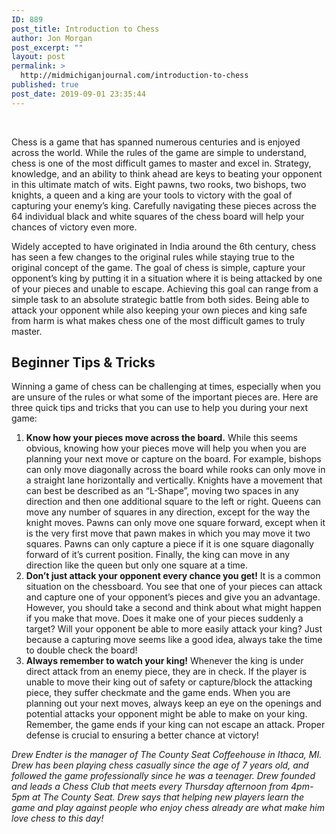 ```yaml
---
ID: 889
post_title: Introduction to Chess
author: Jon Morgan
post_excerpt: ""
layout: post
permalink: >
  http://midmichiganjournal.com/introduction-to-chess
published: true
post_date: 2019-09-01 23:35:44
---
```

&nbsp;

Chess is a game that has spanned numerous centuries and is enjoyed across the world. While the rules of the game are simple to understand, chess is one of the most difficult games to master and excel in. Strategy, knowledge, and an ability to think ahead are keys to beating your opponent in this ultimate match of wits. Eight pawns, two rooks, two bishops, two knights, a queen and a king are your tools to victory with the goal of capturing your enemy’s king. Carefully navigating these pieces across the 64 individual black and white squares of the chess board will help your chances of victory even more.

Widely accepted to have originated in India around the 6th century, chess has seen a few changes to the original rules while staying true to the original concept of the game. The goal of chess is simple, capture your opponent’s king by putting it in a situation where it is being attacked by one of your pieces and unable to escape. Achieving this goal can range from a simple task to an absolute strategic battle from both sides. Being able to attack your opponent while also keeping your own pieces and king safe from harm is what makes chess one of the most difficult games to truly master.
<h2>Beginner Tips &amp; Tricks</h2>
Winning a game of chess can be challenging at times, especially when you are unsure of the rules or what some of the important pieces are. Here are three quick tips and tricks that you can use to help you during your next game:
<ol>
 	<li><b>Know how your pieces move across the board.</b> While this seems obvious, knowing how your pieces move will help you when you are planning your next move or capture on the board. For example, bishops can only move diagonally across the board while rooks can only move in a straight lane horizontally and vertically. Knights have a movement that can best be described as an “L-Shape”, moving two spaces in any direction and then one additional square to the left or right. Queens can move any number of squares in any direction, except for the way the knight moves. Pawns can only move one square forward, except when it is the very first move that pawn makes in which you may move it two squares. Pawns can only capture a piece if it is one square diagonally forward of it’s current position. Finally, the king can move in any direction like the queen but only one square at a time.</li>
 	<li><b>Don’t just attack your opponent every chance you get!</b> It is a common situation on the chessboard. You see that one of your pieces can attack and capture one of your opponent’s pieces and give you an advantage. However, you should take a second and think about what might happen if you make that move. Does it make one of your pieces suddenly a target? Will your opponent be able to more easily attack your king? Just because a capturing move seems like a good idea, always take the time to double check the board!</li>
 	<li><b>Always remember to watch your king!</b> Whenever the king is under direct attack from an enemy piece, they are in check. If the player is unable to move their king out of safety or capture/block the attacking piece, they suffer checkmate and the game ends. When you are planning out your next moves, always keep an eye on the openings and potential attacks your opponent might be able to make on your king. Remember, the game ends if your king can not escape an attack. Proper defense is crucial to ensuring a better chance at victory!</li>
</ol>
<i>Drew Endter is the manager of The County Seat Coffeehouse in Ithaca, MI. Drew has been playing chess casually since the age of 7 years old, and followed the game professionally since he was a teenager. Drew founded and leads a Chess Club that meets every Thursday afternoon from 4pm-5pm at The County Seat. Drew says that helping new players learn the game and play against people who enjoy chess already are what make him love chess to this day!</i>